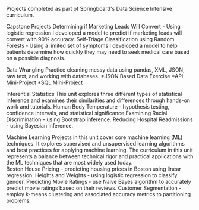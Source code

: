 Projects completed as part of Springboard's Data Science Intensive curriculum.

Capstone Projects
Determining if Marketing Leads Will Convert - Using logistic regression I developed a model to predict if marketing leads will convert with 90% accuracy. 
Self-Triage Classification using Random Forests - Using a limited set of symptoms I developed a model to help patients determine how quickly they may need to seek medical care based on a possible diagnosis.

Data Wrangling
Practice cleaning messy data using pandas, XML, JSON, raw text, and working with databases.
*JSON Based Data Exercise
*API Mini-Project
*SQL Mini-Project

Inferential Statistics
This unit explores three different types of statistical inference and examines their similarities and differences through hands-on work and tutorials.
Human Body Temperature - hypothesis testing, confidence intervals, and statistical significance
Examining Racial Discrimination – using Bootstrap inference. 
Reducing Hospital Readmissions - using Bayesian inference.

Machine Learning
Projects in this unit cover core machine learning (ML) techniques. It explores supervised and unsupervised learning algorithms and best practices for applying machine learning. The curriculum in this unit represents a balance between technical rigor and practical applications with the ML techniques that are most widely used today.  
Boston House Pricing - predicting housing prices in Boston using linear regression.
Heights and Weights - using logistic regression to classify gender.
Predicting Movie Ratings - use Naive Bayes algorithm to accurately predict movie ratings based on their reviews.
Customer Segmentation - employ k-means clustering and associated accuracy metrics to partitioning problems.
